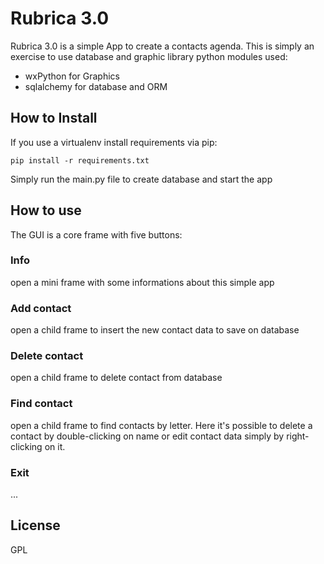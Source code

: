 # Rubrica 3.0

Rubrica 3.0 is a simple App to create a contacts agenda.
This is simply an exercise to use database and graphic library
python modules used:
- wxPython for Graphics
- sqlalchemy for database and ORM

## How to Install

If you use a virtualenv install requirements via pip:

```
pip install -r requirements.txt
```

Simply run the main.py file to create database and 
start the app

## How to use

The GUI is a core frame with five buttons:
### Info

open a mini frame with some informations about this simple app

### Add contact

open a child frame to insert the new contact data to save on database

### Delete contact

open a child frame to delete contact from database

### Find contact

open a child frame to find contacts by letter.
Here it's possible to delete a contact by double-clicking on name or
edit contact data simply by right-clicking on it.

### Exit

...

## License

GPL
